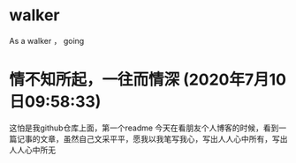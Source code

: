 # walker
As a walker ， going

# 情不知所起，一往而情深 (2020年7月10日09:58:33)
这怕是我github仓库上面，第一个readme
今天在看朋友个人博客的时候，看到一篇记事的文章，虽然自己文采平平，愿我以我笔写我心，写出人人心中所有，写出人人心中所无
